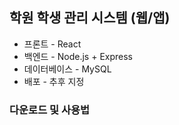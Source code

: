 ## 학원 학생 관리 시스템 (웹/앱)

* 프론트 - React
* 백엔드 - Node.js + Express
* 데이터베이스 - MySQL
* 배포 - 추후 지정


### 다운로드 및 사용법
